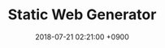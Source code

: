 ---
layout: post
title: "Static Web Generator"
date: 2018-07-21 02:21:00 +0900
categories: Web
img_path: assets/img/post/130718.svg
---